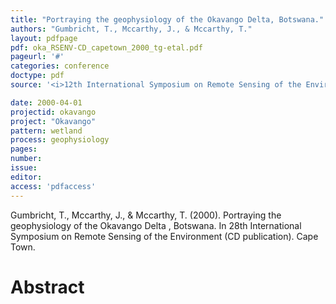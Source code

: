 ```yaml
---
title: "Portraying the geophysiology of the Okavango Delta, Botswana."
authors: "Gumbricht, T., Mccarthy, J., & Mccarthy, T."
layout: pdfpage
pdf: oka_RSENV-CD_capetown_2000_tg-etal.pdf
pageurl: '#'
categories: conference
doctype: pdf
source: '<i>12th International Symposium on Remote Sensing of the Environment</i> (CD publication)'

date: 2000-04-01
projectid: okavango
project: "Okavango"
pattern: wetland
process: geophysiology
pages:
number:
issue:
editor:
access: 'pdfaccess'
---
```


Gumbricht, T., Mccarthy, J., & Mccarthy, T. (2000). Portraying the geophysiology of the Okavango Delta , Botswana. In 28th International Symposium on Remote Sensing of the Environment (CD publication). Cape Town.

<h1 class='foot-description'>Abstract</h1>
